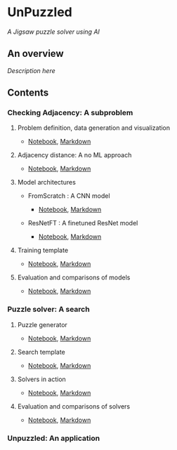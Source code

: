 # UnPuzzled
_A Jigsaw puzzle solver using AI_


## An overview


_Description here_



## Contents

### Checking Adjacency: A subproblem

   1. Problem definition, data generation and visualization
      - [Notebook](CheckingAdjacency/DatasetGeneration/Checking_adjacency_dataset.ipynb), [Markdown](CheckingAdjacency/DatasetGeneration/Checking_adjacency_dataset.md)
     
   2. Adjacency distance: A no ML approach
      - [Notebook](CheckingAdjacency/AdjacencyDistance/Adjacency_distance.ipynb), [Markdown](CheckingAdjacency/AdjacencyDistance/Adjacency_distance.md)
     
   3. Model architectures
      - FromScratch : A CNN model
        - [Notebook](CheckingAdjacency/ModelArchitectures/FromScratch_CNN.ipynb), [Markdown](CheckingAdjacency/ModelArchitectures/FromScratch_CNN.md) 
       
      - ResNetFT : A finetuned ResNet model
        - [Notebook](), [Markdown]()
       
   4. Training template
      - [Notebook](), [Markdown]()
       
   5. Evaluation and comparisons of models
      - [Notebook](), [Markdown]()


### Puzzle solver: A search

1. Puzzle generator
   - [Notebook](), [Markdown]()

2. Search template
   - [Notebook](), [Markdown]()

3. Solvers in action
   - [Notebook](), [Markdown]()

4. Evaluation and comparisons of solvers
   - [Notebook](), [Markdown]()


### Unpuzzled: An application


 
 
 


